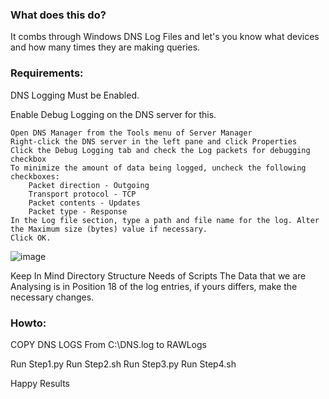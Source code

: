 ### What does this do?
It combs through Windows DNS Log Files and let's you know what devices and how many times they are making queries. 


### Requirements: 
DNS Logging Must be Enabled. 

Enable Debug Logging on the DNS server for this.

    Open DNS Manager from the Tools menu of Server Manager
    Right-click the DNS server in the left pane and click Properties
    Click the Debug Logging tab and check the Log packets for debugging checkbox
    To minimize the amount of data being logged, uncheck the following checkboxes:
        Packet direction - Outgoing
        Transport protocol - TCP
        Packet contents - Updates
        Packet type - Response
    In the Log file section, type a path and file name for the log. Alter the Maximum size (bytes) value if necessary.
    Click OK.
    
![image](https://github.com/user-attachments/assets/e6e9d63a-abc8-486c-8805-5ff2808e4d55)


 
Keep In Mind Directory Structure Needs of Scripts 
The Data that we are Analysing is in Position 18 of the log entries, if yours differs, make the necessary changes.

### Howto:

COPY DNS LOGS From C:\DNS.log to RAWLogs

Run Step1.py Run Step2.sh Run Step3.py Run Step4.sh

Happy Results
